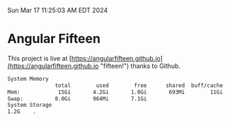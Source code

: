 Sun Mar 17 11:25:03 AM EDT 2024

# Angular Fifteen


This project is live at [https://angularfifteen.github.io](https://angularfifteen.github.io "fifteen!") thanks to Github.

```bash
System Memory
               total        used        free      shared  buff/cache   available
Mem:            15Gi       4.2Gi       1.0Gi       693Mi        11Gi        11Gi
Swap:          8.0Gi       964Mi       7.1Gi
System Storage
1.2G	.
